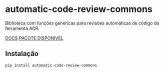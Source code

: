 # automatic-code-review-commons

Biblioteca com funções genéricas para revisões automáticas de código da ferramenta ACR.

[DOCS](https://github.com/automatic-code-review/docs/wiki)
[PACOTE DISPONIVEL](https://pypi.org/project/automatic-code-review-commons)

## Instalação

```sh
pip install automatic-code-review-commons
```
